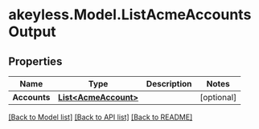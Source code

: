 # akeyless.Model.ListAcmeAccountsOutput

## Properties

Name | Type | Description | Notes
------------ | ------------- | ------------- | -------------
**Accounts** | [**List&lt;AcmeAccount&gt;**](AcmeAccount.md) |  | [optional] 

[[Back to Model list]](../README.md#documentation-for-models) [[Back to API list]](../README.md#documentation-for-api-endpoints) [[Back to README]](../README.md)


